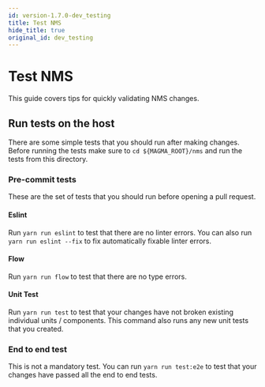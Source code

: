 ```yaml
---
id: version-1.7.0-dev_testing
title: Test NMS
hide_title: true
original_id: dev_testing
---
```


# Test NMS

This guide covers tips for quickly validating NMS changes.

## Run tests on the host

There are some simple tests that you should run after making changes. Before running the tests make sure to `cd ${MAGMA_ROOT}/nms` and run the tests from this directory.

### Pre-commit tests

These are the set of tests that you should run before opening a pull request.

#### Eslint

Run `yarn run eslint` to test that there are no linter errors. You can also run `yarn run eslint --fix` to fix automatically fixable linter errors.

#### Flow

Run `yarn run flow` to test that there are no type errors.

#### Unit Test

Run `yarn run test` to test that your changes have not broken existing individual units / components. This command also runs any new unit tests that you created.

### End to end test

This is not a mandatory test. You can run `yarn run test:e2e` to test that your
changes have passed all the end to end tests.
